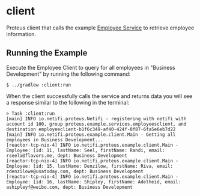 # client
Proteus client that calls the example [Employee Service](../service) to retrieve employee information.

## Running the Example
Execute the Employee Client to query for all employees in "Business Development" by running the following command:

    $ ../gradlew :client:run
    
When the client successfully calls the service and returns data you will see a response similar to the following in the terminal:

    > Task :client:run
    [main] INFO io.netifi.proteus.Netifi - registering with netifi with account id 100, group proteus.example.services.employeesclient, and destination employeeclient-b1f6c349-af40-424f-8f87-6fa5e6eb7d22
    [main] INFO io.netifi.proteus.example.client.Main - Getting all employees in Business Development...
    [reactor-tcp-nio-4] INFO io.netifi.proteus.example.client.Main - Employee: [id: 11, lastName: Seel, firstName: Randi, email: rseela@flavors.me, dept: Business Development
    [reactor-tcp-nio-4] INFO io.netifi.proteus.example.client.Main - Employee: [id: 15, lastName: Denzilow, firstName: Riva, email: rdenzilowe@usatoday.com, dept: Business Development
    [reactor-tcp-nio-4] INFO io.netifi.proteus.example.client.Main - Employee: [id: 16, lastName: Shipley, firstName: Adelheid, email: ashipleyf@weibo.com, dept: Business Development